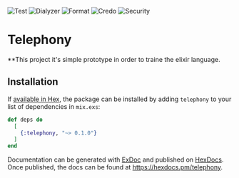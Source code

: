 ![Test](https://github.com/adrianomota/telephony/actions/workflows/tests.yml/badge.svg)
![Dialyzer](https://github.com/adrianomota/telephony/actions/workflows/dialyzer.yml/badge.svg)
![Format](https://github.com/adrianomota/telephony/actions/workflows/format.yml/badge.svg)
![Credo](https://github.com/adrianomota/telephony/actions/workflows/lint.yml/badge.svg)
![Security](https://github.com/adrianomota/telephony/actions/workflows/security.yml/badge.svg)

# Telephony

\*\*This project it's simple prototype in order to traine the elixir language.

## Installation

If [available in Hex](https://hex.pm/docs/publish), the package can be installed
by adding `telephony` to your list of dependencies in `mix.exs`:

```elixir
def deps do
  [
    {:telephony, "~> 0.1.0"}
  ]
end
```

Documentation can be generated with [ExDoc](https://github.com/elixir-lang/ex_doc)
and published on [HexDocs](https://hexdocs.pm). Once published, the docs can
be found at <https://hexdocs.pm/telephony>.
